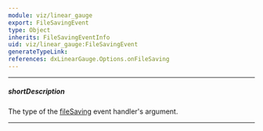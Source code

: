 ```yaml
---
module: viz/linear_gauge
export: FileSavingEvent
type: Object
inherits: FileSavingEventInfo
uid: viz/linear_gauge:FileSavingEvent
generateTypeLink: 
references: dxLinearGauge.Options.onFileSaving
---
```

---
##### shortDescription
The type of the [fileSaving]({basewidgetpath}/Events/#fileSaving) event handler's argument.

---
<!-- Description goes here -->